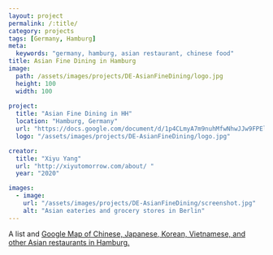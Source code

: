 ```yaml
---
layout: project
permalink: /:title/
category: projects
tags: [Germany, Hamburg]
meta:
  keywords: "germany, hamburg, asian restaurant, chinese food"
title: Asian Fine Dining in Hamburg
image:
  path: /assets/images/projects/DE-AsianFineDining/logo.jpg
  height: 100
  width: 100
    
project:
  title: "Asian Fine Dining in HH"
  location: "Hamburg, Germany"
  url: "https://docs.google.com/document/d/1p4CLmyA7m9nuhMfwNhwJJw9FPEldk8ohpjxFglJhs5w/"
  logo: "/assets/images/projects/DE-AsianFineDining/logo.jpg"

creator:
  title: "Xiyu Yang"
  url: "http://xiyutomorrow.com/about/ "
  year: "2020"

images:
  - image:
    url: "/assets/images/projects/DE-AsianFineDining/screenshot.jpg"
    alt: "Asian eateries and grocery stores in Berlin"
---
```

<p>A list and <a href="https://drive.google.com/open?id=17FcZhNcKiCRUzeduyDXHFbr6KcnhG2Jh&usp=sharing"> Google Map of Chinese, Japanese, Korean, Vietnamese, and other Asian restaurants in Hamburg.</a></p>